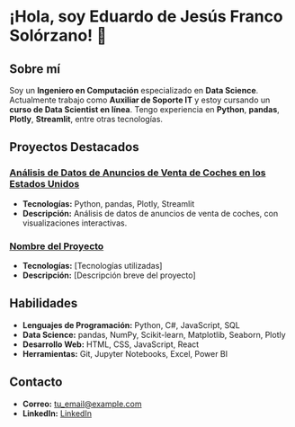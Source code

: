 # ¡Hola, soy Eduardo de Jesús Franco Solórzano! 👋

## Sobre mí
Soy un **Ingeniero en Computación** especializado en **Data Science**. Actualmente trabajo como **Auxiliar de Soporte IT** y estoy cursando un **curso de Data Scientist en línea**. Tengo experiencia en **Python**, **pandas**, **Plotly**, **Streamlit**, entre otras tecnologías.

## Proyectos Destacados

### [Análisis de Datos de Anuncios de Venta de Coches en los Estados Unidos](link_al_repositorio)
- **Tecnologías:** Python, pandas, Plotly, Streamlit
- **Descripción:** Análisis de datos de anuncios de venta de coches, con visualizaciones interactivas.

### [Nombre del Proyecto](link_al_repositorio)
- **Tecnologías:** [Tecnologías utilizadas]
- **Descripción:** [Descripción breve del proyecto]

## Habilidades
- **Lenguajes de Programación:** Python, C#, JavaScript, SQL
- **Data Science:** pandas, NumPy, Scikit-learn, Matplotlib, Seaborn, Plotly
- **Desarrollo Web:** HTML, CSS, JavaScript, React
- **Herramientas:** Git, Jupyter Notebooks, Excel, Power BI

## Contacto
- **Correo:** [tu_email@example.com](mailto:tu_email@example.com)
- **LinkedIn:** [LinkedIn](link_a_tu_linkedin)

